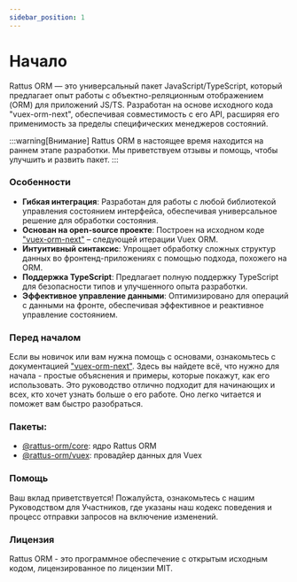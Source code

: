 ```yaml
---
sidebar_position: 1
---
```


# Начало

Rattus ORM — это универсальный пакет JavaScript/TypeScript, 
который предлагает опыт работы с объектно-реляционным 
отображением (ORM) для приложений JS/TS. Разработан на 
основе исходного кода "vuex-orm-next", обеспечивая 
совместимость с его API, расширяя его применимость за 
пределы специфических менеджеров состояний.

:::warning[Внимание]
Rattus ORM в настоящее время находится на раннем этапе 
разработки. Мы приветствуем отзывы и помощь, чтобы 
улучшить и развить пакет.
:::

### Особенности

- **Гибкая интеграция**: Разработан для работы с любой библиотекой управления состоянием интерфейса, обеспечивая универсальное решение для обработки состояния.
- **Основан на open-source проекте**: Построен на исходном коде ["vuex-orm-next"](https://next.vuex-orm.org/) – следующей итерации Vuex ORM.
- **Интуитивный синтаксис**: Упрощает обработку сложных структур данных во фронтенд-приложениях с помощью подхода, похожего на ORM.
- **Поддержка TypeScript**: Предлагает полную поддержку TypeScript для безопасности типов и улучшенного опыта разработки.
- **Эффективное управление данными**: Оптимизировано для операций с данными на фронте, обеспечивая эффективное и реактивное управление состоянием.

### Перед началом

Если вы новичок или вам нужна помощь с основами, ознакомьтесь с документацией ["vuex-orm-next"](https://next.vuex-orm.org/). Здесь вы найдете всё, что нужно для начала - простые объяснения и примеры, которые покажут, как его использовать. Это руководство отлично подходит для начинающих и всех, кто хочет узнать больше о его работе. Оно легко читается и поможет вам быстро разобраться.

### Пакеты:
* [@rattus-orm/core](/docs/category/core-package): ядро Rattus ORM
* [@rattus-orm/vuex](/docs/category/vuex-integration): провадйер данных для Vuex

### Помощь
Ваш вклад приветствуется! Пожалуйста, ознакомьтесь с нашим Руководством для Участников, где указаны наш кодекс поведения и процесс отправки запросов на включение изменений.

### Лицензия
Rattus ORM - это программное обеспечение с открытым исходным кодом, лицензированное по лицензии MIT.

